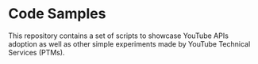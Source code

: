 # Code Samples

This repository contains a set of scripts to showcase YouTube APIs adoption as
well as other simple experiments made by YouTube Technical Services (PTMs).